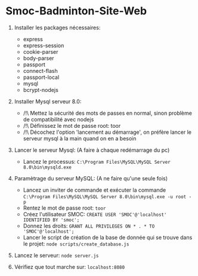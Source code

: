 # Smoc-Badminton-Site-Web

1. Installer les packages nécessaires:
	-	express
	-	express-session
	-	cookie-parser
	-	body-parser
	-	passport
	-	connect-flash
	-	passport-local
	-	mysql
	-	bcrypt-nodejs

2. Installer Mysql serveur 8.0:
	- /!\ Mettez la sécurité des mots de passes en normal, sinon problème de compatibilité avec nodejs
	- /!\ Définissez le mot de passe root: toor
	- /!\ Décochez l'option 'lancement au démarrage', on préfère lancer le serveur mysql à la main quand on en a besoin

3. Lancer le serveur Mysql: (A faire à chaque redémarrage du pc)
	-	Lancez le processus: `C:\Program Files\MySQL\MySQL Server 8.0\bin\mysqld.exe`

4. Paramètrage du serveur MySQL: (A ne faire qu'une seule fois)
	-	Lancez un inviter de commande et exécuter la commande `C:\Program Files\MySQL\MySQL Server 8.0\bin\mysql.exe -u root -p`
	-	Rentez le mot de passe root: `toor`
	-	Créez l'utilisateur SMOC: `CREATE USER 'SMOC'@'localhost' IDENTIFIED BY 'smoc';`
	-	Donnez les droits: `GRANT ALL PRIVILEGES ON * . * TO 'SMOC'@'localhost';`
	-	Lancer le script de création de la base de donnée qui se trouve dans le projet: `node scripts/create_database.js`

5. Lancez le serveur: `node server.js`

6. Vérifiez que tout marche sur: `localhost:8080`
